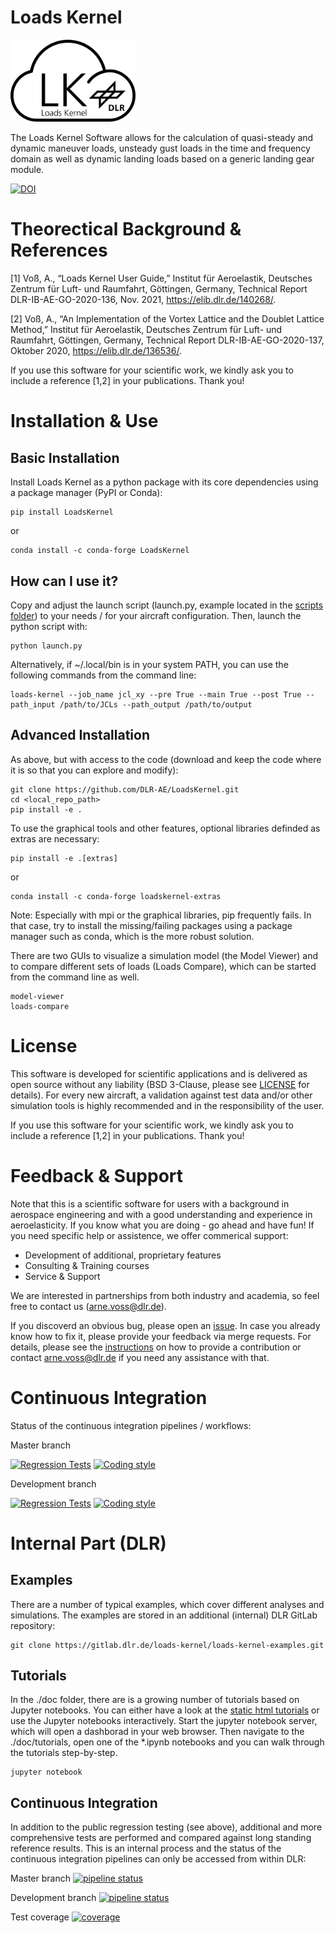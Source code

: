 # Loads Kernel

<p align="left">
<img width="200" src="https://github.com/DLR-AE/LoadsKernel/blob/master/graphics/LK_logo2.png">
</p>

The Loads Kernel Software allows for the calculation of quasi-steady and dynamic maneuver loads, unsteady gust loads in the time and frequency domain as well as dynamic landing loads based on a generic landing gear module.

[![DOI](https://zenodo.org/badge/DOI/10.5281/zenodo.8341566.svg)](https://doi.org/10.5281/zenodo.8341566)

# Theorectical Background & References

[1] Voß, A., “Loads Kernel User Guide,” Institut für Aeroelastik, Deutsches Zentrum für Luft- und Raumfahrt, Göttingen, Germany, Technical Report DLR-IB-AE-GO-2020-136, Nov. 2021, https://elib.dlr.de/140268/.

[2] Voß, A., “An Implementation of the Vortex Lattice and the Doublet Lattice Method,” Institut für Aeroelastik, Deutsches Zentrum für Luft- und Raumfahrt, Göttingen, Germany, Technical Report DLR-IB-AE-GO-2020-137, Oktober 2020, https://elib.dlr.de/136536/.

If you use this software for your scientific work, we kindly ask you to include a reference [1,2] in your publications. Thank you!

# Installation & Use
## Basic Installation 
Install Loads Kernel as a python package with its core dependencies using a package manager (PyPI or Conda):

```
pip install LoadsKernel
```

or

```
conda install -c conda-forge LoadsKernel
```

## How can I use it?

Copy and adjust the launch script (launch.py, example located in the [scripts folder](https://github.com/DLR-AE/LoadsKernel/tree/master/scripts)) to your needs / for your aircraft configuration. Then, launch the python script with:

```
python launch.py
```

Alternatively, if ~/.local/bin is in your system PATH, you can use the following commands from the command line:

```
loads-kernel --job_name jcl_xy --pre True --main True --post True --path_input /path/to/JCLs --path_output /path/to/output
```

## Advanced Installation 
As above, but with access to the code (download and keep the code where it is so that you can explore and modify):

```
git clone https://github.com/DLR-AE/LoadsKernel.git
cd <local_repo_path>
pip install -e . 
```

To use the graphical tools and other features, optional libraries definded as extras are necessary:

```
pip install -e .[extras]
```

or

```
conda install -c conda-forge loadskernel-extras
```

Note: Especially with mpi or the graphical libraries, pip frequently fails. In that case, try to install the missing/failing packages using a
package manager such as conda, which is the more robust solution.

There are two GUIs to visualize a simulation model (the Model Viewer) and to compare different sets of loads (Loads Compare), which can be started from the command line as well.

```
model-viewer
loads-compare
```

# License
This software is developed for scientific applications and is delivered as open source without any liability (BSD 3-Clause, please see [LICENSE](LICENSE) for details). For every new aircraft, a validation against test data and/or other simulation tools is highly recommended and in the responsibility of the user. 

If you use this software for your scientific work, we kindly ask you to include a reference [1,2] in your publications. Thank you!

# Feedback & Support
Note that this is a scientific software for users with a background in aerospace engineering and with a good understanding and experience in aeroelasticity. If you know what you are doing - go ahead and have fun! If you need specific help or assistence, we offer commerical support:
- Development of additional, proprietary features
- Consulting & Training courses
- Service & Support

We are interested in partnerships from both industry and academia, so feel free to contact us (arne.voss@dlr.de).

If you discoverd an obvious bug, please open an [issue](https://github.com/DLR-AE/LoadsKernel/issues). In case you already know how to fix it, please provide your feedback via merge requests. For details, please see the [instructions](CONTRIBUTING.md) on how to provide a contribution or contact arne.voss@dlr.de if you need any assistance with that.

# Continuous Integration
Status of the continuous integration pipelines / workflows:

Master branch 

[![Regression Tests](https://github.com/DLR-AE/LoadsKernel/actions/workflows/regression-tests.yml/badge.svg?branch=master)](https://github.com/DLR-AE/LoadsKernel/actions/workflows/regression-tests.yml)
[![Coding style](https://github.com/DLR-AE/LoadsKernel/actions/workflows/coding-style.yml/badge.svg?branch=master)](https://github.com/DLR-AE/LoadsKernel/actions/workflows/coding-style.yml)

Development branch 

[![Regression Tests](https://github.com/DLR-AE/LoadsKernel/actions/workflows/regression-tests.yml/badge.svg?branch=devel)](https://github.com/DLR-AE/LoadsKernel/actions/workflows/regression-tests.yml)
[![Coding style](https://github.com/DLR-AE/LoadsKernel/actions/workflows/coding-style.yml/badge.svg?branch=devel)](https://github.com/DLR-AE/LoadsKernel/actions/workflows/coding-style.yml)

# Internal Part (DLR)

## Examples
There are a number of typical examples, which cover different analyses and simulations. The examples are stored in an additional (internal) DLR GitLab repository:

```
git clone https://gitlab.dlr.de/loads-kernel/loads-kernel-examples.git
```

## Tutorials
In the ./doc folder, there are is a growing number of tutorials based on Jupyter notebooks. You can either have a look at the [static html tutorials](https://loads-kernel.pages.gitlab.dlr.de/loads-kernel/tutorials/) or use the Jupyter notebooks interactively. Start the jupyter notebook server, which will open a dashborad in your web browser. Then navigate to the ./doc/tutorials, open one of the *.ipynb notebooks and you can walk through the tutorials step-by-step.

```
jupyter notebook
```

## Continuous Integration
In addition to the public regression testing (see above), additional and more comprehensive tests are performed and compared against long standing reference results. This is an internal process and the status of the continuous integration pipelines can only be accessed from within DLR:

Master branch [![pipeline status](https://gitlab.dlr.de/loads-kernel/loads-kernel/badges/master/pipeline.svg)](https://gitlab.dlr.de/loads-kernel/loads-kernel/-/commits/master)

Development branch [![pipeline status](https://gitlab.dlr.de/loads-kernel/loads-kernel/badges/devel/pipeline.svg)](https://gitlab.dlr.de/loads-kernel/loads-kernel/-/commits/devel)

Test coverage [![coverage](https://gitlab.dlr.de/loads-kernel/loads-kernel/badges/master/coverage.svg)](https://loads-kernel.pages.gitlab.dlr.de/loads-kernel/coverage/)
